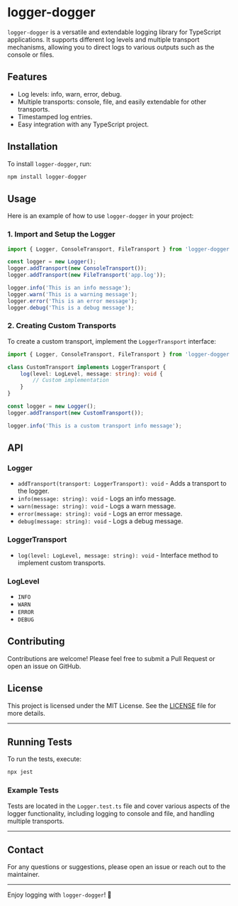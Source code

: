 # logger-dogger

`logger-dogger` is a versatile and extendable logging library for TypeScript applications. It supports different log levels and multiple transport mechanisms, allowing you to direct logs to various outputs such as the console or files.

## Features

- Log levels: info, warn, error, debug.
- Multiple transports: console, file, and easily extendable for other transports.
- Timestamped log entries.
- Easy integration with any TypeScript project.

## Installation

To install `logger-dogger`, run:

```bash
npm install logger-dogger
```

## Usage

Here is an example of how to use `logger-dogger` in your project:

### 1. Import and Setup the Logger

```typescript
import { Logger, ConsoleTransport, FileTransport } from 'logger-dogger';

const logger = new Logger();
logger.addTransport(new ConsoleTransport());
logger.addTransport(new FileTransport('app.log'));

logger.info('This is an info message');
logger.warn('This is a warning message');
logger.error('This is an error message');
logger.debug('This is a debug message');
```

### 2. Creating Custom Transports

To create a custom transport, implement the `LoggerTransport` interface:

```typescript
import { Logger, ConsoleTransport, FileTransport } from 'logger-dogger';

class CustomTransport implements LoggerTransport {
    log(level: LogLevel, message: string): void {
        // Custom implementation
    }
}

const logger = new Logger();
logger.addTransport(new CustomTransport());

logger.info('This is a custom transport info message');
```

## API

### Logger

- `addTransport(transport: LoggerTransport): void` - Adds a transport to the logger.
- `info(message: string): void` - Logs an info message.
- `warn(message: string): void` - Logs a warn message.
- `error(message: string): void` - Logs an error message.
- `debug(message: string): void` - Logs a debug message.

### LoggerTransport

- `log(level: LogLevel, message: string): void` - Interface method to implement custom transports.

### LogLevel

- `INFO`
- `WARN`
- `ERROR`
- `DEBUG`

## Contributing

Contributions are welcome! Please feel free to submit a Pull Request or open an issue on GitHub.

## License

This project is licensed under the MIT License. See the [LICENSE](LICENSE) file for more details.

---

## Running Tests

To run the tests, execute:

```bash
npx jest
```

### Example Tests

Tests are located in the `Logger.test.ts` file and cover various aspects of the logger functionality, including logging to console and file, and handling multiple transports.

---

## Contact

For any questions or suggestions, please open an issue or reach out to the maintainer.

---

Enjoy logging with `logger-dogger`! 🚀
